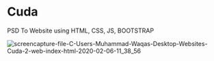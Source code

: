 # Cuda
PSD To Website using HTML, CSS, JS, BOOTSTRAP


![screencapture-file-C-Users-Muhammad-Waqas-Desktop-Websites-Cuda-2-web-index-html-2020-02-06-11_38_56](https://user-images.githubusercontent.com/57266143/73919804-1332dd80-48e6-11ea-8941-4cc2030b787d.png)
